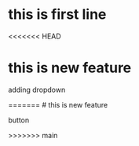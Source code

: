 # this is first line

<<<<<<< HEAD
# this is new feature
<p> adding dropdown </p>
=======
# this is new feature 
<p>button</p>
>>>>>>> main

